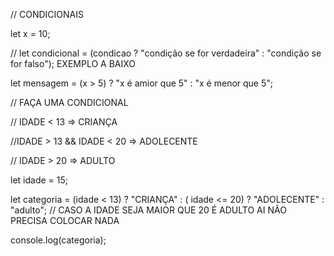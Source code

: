
// CONDICIONAIS

let x = 10;

// let condicional = (condicao ? "condição se for verdadeira" : "condição se for falso"); EXEMPLO A BAIXO

let mensagem = (x > 5) ? "x é amior que 5" : "x é menor que 5";

// FAÇA UMA CONDICIONAL

// IDADE < 13 => CRIANÇA

//IDADE > 13 && IDADE < 20 => ADOLECENTE

// IDADE > 20 => ADULTO

let idade = 15;

let categoria = (idade < 13) ? "CRIANÇA" : ( idade <= 20) ? "ADOLECENTE" : "adulto"; // CASO A IDADE SEJA MAIOR QUE 20 É ADULTO AI NÃO PRECISA COLOCAR NADA

console.log(categoria);